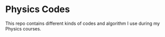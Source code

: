 # Physics Codes
This repo contains different kinds of codes and algorithm I use during my Physics courses.
